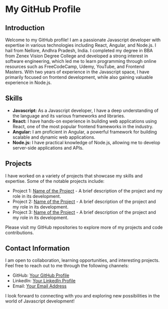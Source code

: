 # My GitHub Profile

## Introduction
Welcome to my GitHub profile! I am a passionate Javascript developer with expertise in various technologies including React, Angular, and Node.js. I hail from Nellore, Andhra Pradesh, India. I completed my degree in BBA from Zenex Vision Degree College and developed a strong interest in software engineering, which led me to learn programming through online resources such as FreeCodeCamp, Udemy, YouTube, and Frontend Masters. With two years of experience in the Javascript space, I have primarily focused on frontend development, while also gaining valuable experience in Node.js.

## Skills
- **Javascript:** As a Javascript developer, I have a deep understanding of the language and its various frameworks and libraries.
- **React:** I have hands-on experience in building web applications using React, one of the most popular frontend frameworks in the industry.
- **Angular:** I am proficient in Angular, a powerful framework for building scalable and dynamic web applications.
- **Node.js:** I have practical knowledge of Node.js, allowing me to develop server-side applications and APIs.

## Projects
I have worked on a variety of projects that showcase my skills and expertise. Some of the notable projects include:
- Project 1: [Name of the Project](link-to-project) - A brief description of the project and my role in its development.
- Project 2: [Name of the Project](link-to-project) - A brief description of the project and my role in its development.
- Project 3: [Name of the Project](link-to-project) - A brief description of the project and my role in its development.

Please visit my GitHub repositories to explore more of my projects and code contributions.

## Contact Information
I am open to collaboration, learning opportunities, and interesting projects. Feel free to reach out to me through the following channels:
- GitHub: [Your GitHub Profile](link-to-github-profile)
- LinkedIn: [Your LinkedIn Profile](link-to-linkedin-profile)
- Email: [Your Email Address](mailto:youremail@example.com)

I look forward to connecting with you and exploring new possibilities in the world of Javascript development!
